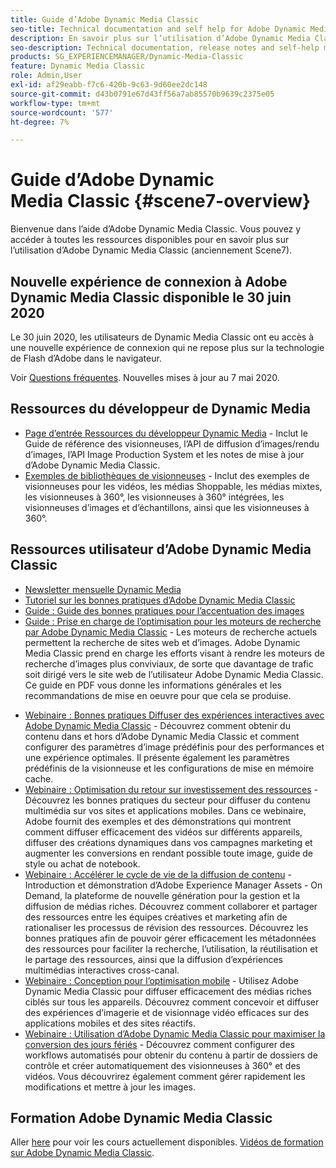 ```yaml
---
title: Guide d’Adobe Dynamic Media Classic
seo-title: Technical documentation and self help for Adobe Dynamic Media Classic
description: En savoir plus sur l’utilisation d’Adobe Dynamic Media Classic pour la gestion de vos vidéos, vidéos et vidéos, avec les documents AEM Cloud Services.
seo-description: Technical documentation, release notes and self-help materials for Adobe Dynamic Media Classic, formerly Scene 7
products: SG_EXPERIENCEMANAGER/Dynamic-Media-Classic
feature: Dynamic Media Classic
role: Admin,User
exl-id: af29eabb-f7c6-420b-9c63-9d60ee2dc148
source-git-commit: d43b0791e67d43ff56a7ab85570b9639c2375e05
workflow-type: tm+mt
source-wordcount: '577'
ht-degree: 7%

---
```


# Guide d’Adobe Dynamic Media Classic {#scene7-overview}

Bienvenue dans l’aide d’Adobe Dynamic Media Classic. Vous pouvez y accéder à toutes les ressources disponibles pour en savoir plus sur l’utilisation d’Adobe Dynamic Media Classic (anciennement Scene7).

## Nouvelle expérience de connexion à Adobe Dynamic Media Classic disponible le 30 juin 2020

Le 30 juin 2020, les utilisateurs de Dynamic Media Classic ont eu accès à une nouvelle expérience de connexion qui ne repose plus sur la technologie de Flash d’Adobe dans le navigateur.

Voir [Questions fréquentes](new-ui-2020.md). Nouvelles mises à jour au 7 mai 2020.

## Ressources du développeur de Dynamic Media

* [Page d’entrée Ressources du développeur Dynamic Media](https://experienceleague.adobe.com/docs/dynamic-media-developer-resources.html) - Inclut le Guide de référence des visionneuses, l’API de diffusion d’images/rendu d’images, l’API Image Production System et les notes de mise à jour d’Adobe Dynamic Media Classic.
* [Exemples de bibliothèques de visionneuses](https://landing.adobe.com/en/na/dynamic-media/ctir-2755/live-demos.html) - Inclut des exemples de visionneuses pour les vidéos, les médias Shoppable, les médias mixtes, les visionneuses à 360°, les visionneuses à 360° intégrées, les visionneuses d’images et d’échantillons, ainsi que les visionneuses à 360°.

## Ressources utilisateur d’Adobe Dynamic Media Classic

* [Newsletter mensuelle Dynamic Media](dynamic-media-newsletter.md)
* [Tutoriel sur les bonnes pratiques d’Adobe Dynamic Media Classic](https://experienceleague.adobe.com/docs/experience-manager-learn/dynamic-media-classic-tutorial/overview.html)
* [Guide : Guide des bonnes pratiques pour l’accentuation des images](/help/assets/s7_sharpening_images.pdf)
* [Guide : Prise en charge de l’optimisation pour les moteurs de recherche par Adobe Dynamic Media Classic](/help/assets/s7_seo.pdf) - Les moteurs de recherche actuels permettent la recherche de sites web et d’images. Adobe Dynamic Media Classic prend en charge les efforts visant à rendre les moteurs de recherche d’images plus conviviaux, de sorte que davantage de trafic soit dirigé vers le site web de l’utilisateur Adobe Dynamic Media Classic. Ce guide en PDF vous donne les informations générales et les recommandations de mise en oeuvre pour que cela se produise.
<!-- * [Webinar: Best Practices for Responsive Design](http://offers.adobe.com/en/na/marketing/landings/_40458_responsive_design_live_on_demand_webinar.html) - Learn practical tips on how to improve your mobile strategy. See real-world examples of responsive design in action. Create one primary asset that works across multiple devices and increase mobile performance by dynamically changing the resolution of images or the orientation of images for portrait or landscape displays. Learn how to also dynamically crop, scale, or resize images. -->
* [Webinaire : Bonnes pratiques Diffuser des expériences interactives avec Adobe Dynamic Media Classic](https://seminars.adobeconnect.com/p7wb8ej3u6d/) - Découvrez comment obtenir du contenu dans et hors d’Adobe Dynamic Media Classic et comment configurer des paramètres d’image prédéfinis pour des performances et une expérience optimales. Il présente également les paramètres prédéfinis de la visionneuse et les configurations de mise en mémoire cache.
* [Webinaire : Optimisation du retour sur investissement des ressources](https://adobecustomersuccess.adobeconnect.com/p5ar3hfrrec/?launcher=false&amp;fcsContent=true&amp;pbMode=normal&amp;proto=true) - Découvrez les bonnes pratiques du secteur pour diffuser du contenu multimédia sur vos sites et applications mobiles. Dans ce webinaire, Adobe fournit des exemples et des démonstrations qui montrent comment diffuser efficacement des vidéos sur différents appareils, diffuser des créations dynamiques dans vos campagnes marketing et augmenter les conversions en rendant possible toute image, guide de style ou achat de notebook.
* [Webinaire : Accélérer le cycle de vie de la diffusion de contenu](https://adobecustomersuccess.adobeconnect.com/p88ducm9pqv/) - Introduction et démonstration d’Adobe Experience Manager Assets - On Demand, la plateforme de nouvelle génération pour la gestion et la diffusion de médias riches. Découvrez comment collaborer et partager des ressources entre les équipes créatives et marketing afin de rationaliser les processus de révision des ressources. Découvrez les bonnes pratiques afin de pouvoir gérer efficacement les métadonnées des ressources pour faciliter la recherche, l’utilisation, la réutilisation et le partage des ressources, ainsi que la diffusion d’expériences multimédias interactives cross-canal.
* [Webinaire : Conception pour l’optimisation mobile](https://adobecustomersuccess.adobeconnect.com/p6oqd3wydif/?launcher=false&amp;fcsContent=true&amp;pbMode=normal&amp;proto=true) - Utilisez Adobe Dynamic Media Classic pour diffuser efficacement des médias riches ciblés sur tous les appareils. Découvrez comment concevoir et diffuser des expériences d’imagerie et de visionnage vidéo efficaces sur des applications mobiles et des sites réactifs.
* [Webinaire : Utilisation d’Adobe Dynamic Media Classic pour maximiser la conversion des jours fériés](https://adobecustomersuccess.adobeconnect.com/p32n1yr85c9/?proto=true) - Découvrez comment configurer des workflows automatisés pour obtenir du contenu à partir de dossiers de contrôle et créer automatiquement des visionneuses à 360° et des vidéos. Vous découvrirez également comment gérer rapidement les modifications et mettre à jour les images.

## Formation Adobe Dynamic Media Classic

Aller [here](https://learning.adobe.com/catalog.html#product=adobe-scene7) pour voir les cours actuellement disponibles.
[Vidéos de formation sur Adobe Dynamic Media Classic](/help/training-videos.md).
